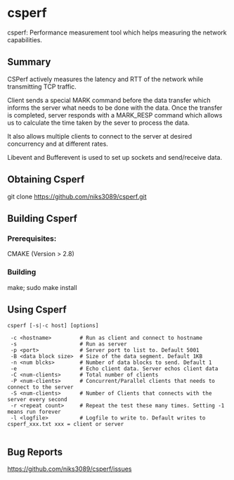 csperf
======

csperf: Performance measurement tool which helps measuring the network capabilities. 

Summary
-------

CSPerf actively measures the latency and RTT of the network while transmitting TCP traffic.

Client sends a special MARK command before the data transfer which informs the server what needs to be done with the data.
Once the transfer is completed, server responds with a MARK_RESP command which allows us to calculate the time taken by the sever to process the data.

It also allows multiple clients to connect to the server at desired concurrency and at different rates.

Libevent and Bufferevent is used to set up sockets and send/receive data.

Obtaining Csperf 
----------------
git clone https://github.com/niks3089/csperf.git

Building Csperf
----------------
### Prerequisites: ###
CMAKE (Version > 2.8)

### Building ###
make; sudo make install

Using Csperf
-------------
```
csperf [-s|-c host] [options]

 -c <hostname>         # Run as client and connect to hostname
 -s                    # Run as server
 -p <port>             # Server port to list to. Default 5001
 -B <data block size>  # Size of the data segment. Default 1KB
 -n <num blcks>        # Number of data blocks to send. Default 1
 -e                    # Echo client data. Server echos client data
 -C <num-clients>      # Total number of clients
 -P <num-clients>      # Concurrent/Parallel clients that needs to connect to the server
 -S <num-clients>      # Number of Clients that connects with the server every second
 -r <repeat count>     # Repeat the test these many times. Setting -1 means run forever
 -l <logfile>          # Logfile to write to. Default writes to csperf_xxx.txt xxx = client or server
 
```

Bug Reports
-----------
https://github.com/niks3089/csperf/issues
